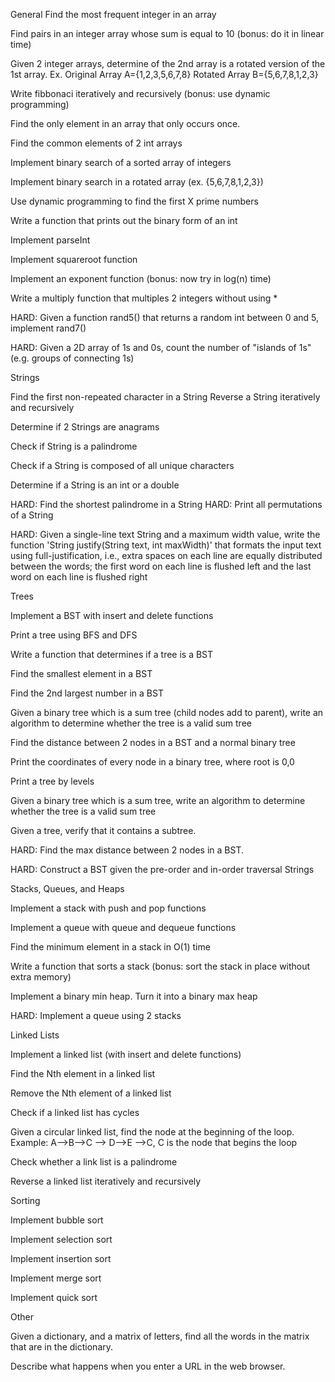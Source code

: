General
Find the most frequent integer in an array

Find pairs in an integer array whose sum is equal to 10 (bonus: do it in linear time)

Given 2 integer arrays, determine of the 2nd array is a rotated version of the 1st array. Ex. Original Array A={1,2,3,5,6,7,8} Rotated Array B={5,6,7,8,1,2,3} 

Write fibbonaci iteratively and recursively (bonus: use dynamic programming)

Find the only element in an array that only occurs once.

Find the common elements of 2 int arrays

Implement binary search of a sorted array of integers

Implement binary search in a rotated array (ex. {5,6,7,8,1,2,3})

Use dynamic programming to find the first X prime numbers

Write a function that prints out the binary form of an int

Implement parseInt

Implement squareroot function

Implement an exponent function (bonus: now try in log(n) time)

Write a multiply function that multiples 2 integers without using *

HARD: Given a function rand5() that returns a random int between 0 and 5, implement rand7()

HARD: Given a 2D array of 1s and 0s, count the number of "islands of 1s" (e.g. groups of 
connecting 1s)

Strings

Find the first non-repeated character in a String
Reverse a String iteratively and recursively

Determine if 2 Strings are anagrams

Check if String is a palindrome

Check if a String is composed of all unique characters

Determine if a String is an int or a double

HARD: Find the shortest palindrome in a String
HARD: Print all permutations of a String

HARD: Given a single-line text String and a maximum width value, write the function 'String 
justify(String text, int maxWidth)' that formats the input text using full-justification, 
i.e., extra spaces on each line are equally distributed between the words; the first word on 
each line is flushed left and the last word on each line is flushed right

Trees

Implement a BST with insert and delete functions

Print a tree using BFS and DFS

Write a function that determines if a tree is a BST

Find the smallest element in a BST

Find the 2nd largest number in a BST

Given a binary tree which is a sum tree (child nodes add to parent), write an algorithm to 
determine whether the tree is a valid sum tree

Find the distance between 2 nodes in a BST and a normal binary tree

Print the coordinates of every node in a binary tree, where root is 0,0

Print a tree by levels

Given a binary tree which is a sum tree, write an algorithm to determine whether the tree is 
a valid sum tree

Given a tree, verify that it contains a subtree.

HARD: Find the max distance between 2 nodes in a BST.

HARD: Construct a BST given the pre-order and in-order traversal Strings

Stacks, Queues, and Heaps

Implement a stack with push and pop functions

Implement a queue with queue and dequeue functions

Find the minimum element in a stack in O(1) time

Write a function that sorts a stack (bonus: sort the stack in place without extra memory)

Implement a binary min heap. Turn it into a binary max heap

HARD: Implement a queue using 2 stacks

Linked Lists

Implement a linked list (with insert and delete functions)

Find the Nth element in a linked list

Remove the Nth element of a linked list

Check if a linked list has cycles

Given a circular linked list, find the node at the beginning of the loop. Example: A-->B-->C 
--> D-->E -->C, C is the node that begins the loop

Check whether a link list is a palindrome

Reverse a linked list iteratively and recursively

Sorting

Implement bubble sort

Implement selection sort

Implement insertion sort

Implement merge sort

Implement quick sort



Other

Given a dictionary, and a matrix of letters, find all the words in the matrix that are in the 
dictionary.

Describe what happens when you enter a URL in the web browser.








